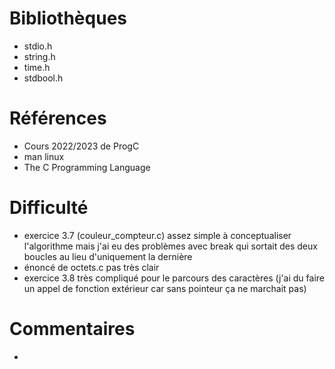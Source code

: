 # Bibliothèques
* stdio.h
* string.h
* time.h
* stdbool.h

# Références
* Cours 2022/2023 de ProgC
* man linux
* The C Programming Language

# Difficulté
* exercice 3.7 (couleur_compteur.c) assez simple à conceptualiser l'algorithme mais j'ai eu des problèmes
avec break qui sortait des deux boucles au lieu d'uniquement la dernière
* énoncé de octets.c pas très clair
* exercice 3.8 très compliqué pour le parcours des caractères (j'ai du faire un appel de fonction extérieur car sans pointeur ça ne marchait pas)

# Commentaires
* 
